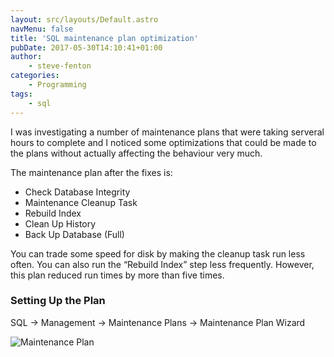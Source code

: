 ```yaml
---
layout: src/layouts/Default.astro
navMenu: false
title: 'SQL maintenance plan optimization'
pubDate: 2017-05-30T14:10:41+01:00
author:
    - steve-fenton
categories:
    - Programming
tags:
    - sql
---
```


I was investigating a number of maintenance plans that were taking serveral hours to complete and I noticed some optimizations that could be made to the plans without actually affecting the behaviour very much.

The maintenance plan after the fixes is:

- Check Database Integrity
- Maintenance Cleanup Task
- Rebuild Index
- Clean Up History
- Back Up Database (Full)

You can trade some speed for disk by making the cleanup task run less often. You can also run the “Rebuild Index” step less frequently. However, this plan reduced run times by more than five times.

### Setting Up the Plan

SQL -&gt; Management -&gt; Maintenance Plans -&gt; Maintenance Plan Wizard

![Maintenance Plan](/img/2017/05/maintenance-plan.png)